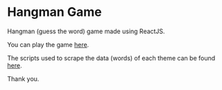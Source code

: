 # Hangman Game

Hangman (guess the word) game made using ReactJS.

You can play the game [here](https://hangman-ujjaval-shah.vercel.app/).

The scripts used to scrape the data (words) of each theme can be found [here](https://github.com/ujjaval-shah/hangman-data).

Thank you.
